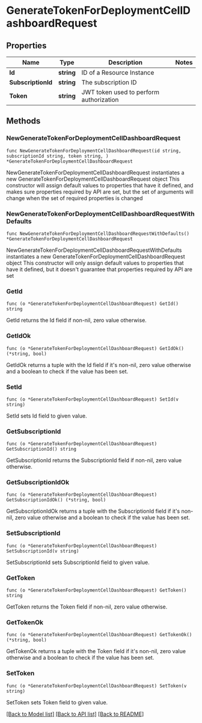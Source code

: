 # GenerateTokenForDeploymentCellDashboardRequest

## Properties

Name | Type | Description | Notes
------------ | ------------- | ------------- | -------------
**Id** | **string** | ID of a Resource Instance | 
**SubscriptionId** | **string** | The subscription ID | 
**Token** | **string** | JWT token used to perform authorization | 

## Methods

### NewGenerateTokenForDeploymentCellDashboardRequest

`func NewGenerateTokenForDeploymentCellDashboardRequest(id string, subscriptionId string, token string, ) *GenerateTokenForDeploymentCellDashboardRequest`

NewGenerateTokenForDeploymentCellDashboardRequest instantiates a new GenerateTokenForDeploymentCellDashboardRequest object
This constructor will assign default values to properties that have it defined,
and makes sure properties required by API are set, but the set of arguments
will change when the set of required properties is changed

### NewGenerateTokenForDeploymentCellDashboardRequestWithDefaults

`func NewGenerateTokenForDeploymentCellDashboardRequestWithDefaults() *GenerateTokenForDeploymentCellDashboardRequest`

NewGenerateTokenForDeploymentCellDashboardRequestWithDefaults instantiates a new GenerateTokenForDeploymentCellDashboardRequest object
This constructor will only assign default values to properties that have it defined,
but it doesn't guarantee that properties required by API are set

### GetId

`func (o *GenerateTokenForDeploymentCellDashboardRequest) GetId() string`

GetId returns the Id field if non-nil, zero value otherwise.

### GetIdOk

`func (o *GenerateTokenForDeploymentCellDashboardRequest) GetIdOk() (*string, bool)`

GetIdOk returns a tuple with the Id field if it's non-nil, zero value otherwise
and a boolean to check if the value has been set.

### SetId

`func (o *GenerateTokenForDeploymentCellDashboardRequest) SetId(v string)`

SetId sets Id field to given value.


### GetSubscriptionId

`func (o *GenerateTokenForDeploymentCellDashboardRequest) GetSubscriptionId() string`

GetSubscriptionId returns the SubscriptionId field if non-nil, zero value otherwise.

### GetSubscriptionIdOk

`func (o *GenerateTokenForDeploymentCellDashboardRequest) GetSubscriptionIdOk() (*string, bool)`

GetSubscriptionIdOk returns a tuple with the SubscriptionId field if it's non-nil, zero value otherwise
and a boolean to check if the value has been set.

### SetSubscriptionId

`func (o *GenerateTokenForDeploymentCellDashboardRequest) SetSubscriptionId(v string)`

SetSubscriptionId sets SubscriptionId field to given value.


### GetToken

`func (o *GenerateTokenForDeploymentCellDashboardRequest) GetToken() string`

GetToken returns the Token field if non-nil, zero value otherwise.

### GetTokenOk

`func (o *GenerateTokenForDeploymentCellDashboardRequest) GetTokenOk() (*string, bool)`

GetTokenOk returns a tuple with the Token field if it's non-nil, zero value otherwise
and a boolean to check if the value has been set.

### SetToken

`func (o *GenerateTokenForDeploymentCellDashboardRequest) SetToken(v string)`

SetToken sets Token field to given value.



[[Back to Model list]](../README.md#documentation-for-models) [[Back to API list]](../README.md#documentation-for-api-endpoints) [[Back to README]](../README.md)


